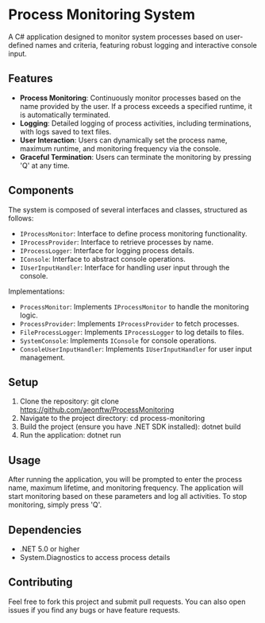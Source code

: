# Process Monitoring System

A C# application designed to monitor system processes based on user-defined names and criteria, featuring robust logging and interactive console input.

## Features

- **Process Monitoring**: Continuously monitor processes based on the name provided by the user. If a process exceeds a specified runtime, it is automatically terminated.
- **Logging**: Detailed logging of process activities, including terminations, with logs saved to text files.
- **User Interaction**: Users can dynamically set the process name, maximum runtime, and monitoring frequency via the console.
- **Graceful Termination**: Users can terminate the monitoring by pressing 'Q' at any time.

## Components

The system is composed of several interfaces and classes, structured as follows:

- `IProcessMonitor`: Interface to define process monitoring functionality.
- `IProcessProvider`: Interface to retrieve processes by name.
- `IProcessLogger`: Interface for logging process details.
- `IConsole`: Interface to abstract console operations.
- `IUserInputHandler`: Interface for handling user input through the console.

Implementations:
- `ProcessMonitor`: Implements `IProcessMonitor` to handle the monitoring logic.
- `ProcessProvider`: Implements `IProcessProvider` to fetch processes.
- `FileProcessLogger`: Implements `IProcessLogger` to log details to files.
- `SystemConsole`: Implements `IConsole` for console operations.
- `ConsoleUserInputHandler`: Implements `IUserInputHandler` for user input management.

## Setup

1. Clone the repository: git clone https://github.com/aeonftw/ProcessMonitoring
2. Navigate to the project directory: cd process-monitoring
4. Build the project (ensure you have .NET SDK installed): dotnet build
5. Run the application: dotnet run


## Usage

After running the application, you will be prompted to enter the process name, maximum lifetime, and monitoring frequency. The application will start monitoring based on these parameters and log all activities. To stop monitoring, simply press 'Q'.

## Dependencies

- .NET 5.0 or higher
- System.Diagnostics to access process details

## Contributing

Feel free to fork this project and submit pull requests. You can also open issues if you find any bugs or have feature requests.




